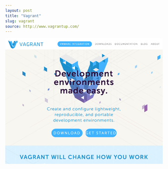 ```yaml
---
layout: post
title: "Vagrant"
slug: vagrant
source: http://www.vagrantup.com/
---
```


<img src="/screenshots/vagrant.png">
